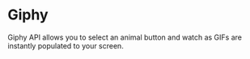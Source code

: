 # Giphy

Giphy API allows you to select an animal button and watch as GIFs are instantly populated to your screen.

